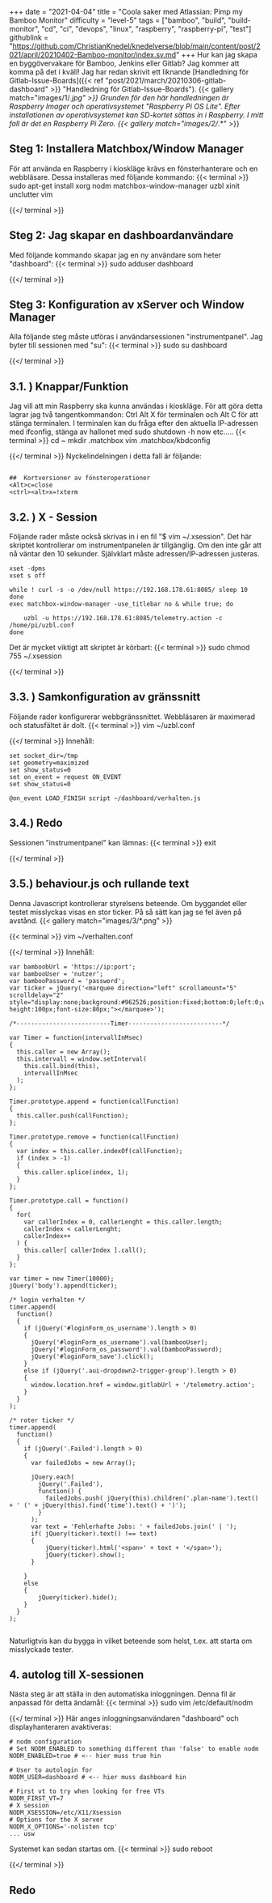 +++
date = "2021-04-04"
title = "Coola saker med Atlassian: Pimp my Bamboo Monitor"
difficulty = "level-5"
tags = ["bamboo", "build", "build-monitor", "cd", "ci", "devops", "linux", "raspberry", "raspberry-pi", "test"]
githublink = "https://github.com/ChristianKnedel/knedelverse/blob/main/content/post/2021/april/20210402-Bamboo-monitor/index.sv.md"
+++
Hur kan jag skapa en byggövervakare för Bamboo, Jenkins eller Gitlab? Jag kommer att komma på det i kväll! Jag har redan skrivit ett liknande [Handledning för Gitlab-Issue-Boards]({{< ref "post/2021/march/20210306-gitlab-dashboard" >}} "Handledning för Gitlab-Issue-Boards").
{{< gallery match="images/1/*.jpg" >}}
Grunden för den här handledningen är Raspberry Imager och operativsystemet "Raspberry Pi OS Lite". Efter installationen av operativsystemet kan SD-kortet sättas in i Raspberry. I mitt fall är det en Raspberry Pi Zero.
{{< gallery match="images/2/*.*" >}}

## Steg 1: Installera Matchbox/Window Manager
För att använda en Raspberry i kioskläge krävs en fönsterhanterare och en webbläsare. Dessa installeras med följande kommando:
{{< terminal >}}
sudo apt-get install xorg nodm matchbox-window-manager uzbl xinit unclutter vim

{{</ terminal >}}

## Steg 2: Jag skapar en dashboardanvändare
Med följande kommando skapar jag en ny användare som heter "dashboard":
{{< terminal >}}
sudo adduser dashboard

{{</ terminal >}}

## Steg 3: Konfiguration av xServer och Window Manager
Alla följande steg måste utföras i användarsessionen "instrumentpanel". Jag byter till sessionen med "su":
{{< terminal >}}
sudo su dashboard

{{</ terminal >}}

##  3.1. ) Knappar/Funktion
Jag vill att min Raspberry ska kunna användas i kioskläge. För att göra detta lagrar jag två tangentkommandon: Ctrl Alt X för terminalen och Alt C för att stänga terminalen. I terminalen kan du fråga efter den aktuella IP-adressen med ifconfig, stänga av hallonet med sudo shutdown -h now etc.....
{{< terminal >}}
cd ~
mkdir .matchbox
vim .matchbox/kbdconfig

{{</ terminal >}}
Nyckelindelningen i detta fall är följande:
```

##  Kortversioner av fönsteroperationer
<Alt>c=close
<ctrl><alt>x=!xterm

```

##  3.2. ) X - Session
Följande rader måste också skrivas in i en fil "$ vim ~/.xsession". Det här skriptet kontrollerar om instrumentpanelen är tillgänglig. Om den inte går att nå väntar den 10 sekunder. Självklart måste adressen/IP-adressen justeras.
```
xset -dpms
xset s off

while ! curl -s -o /dev/null https://192.168.178.61:8085/ sleep 10
done
exec matchbox-window-manager -use_titlebar no & while true; do
   
    uzbl -u https://192.168.178.61:8085/telemetry.action -c /home/pi/uzbl.conf
done

```
Det är mycket viktigt att skriptet är körbart:
{{< terminal >}}
sudo chmod 755 ~/.xsession

{{</ terminal >}}

##  3.3. ) Samkonfiguration av gränssnitt
Följande rader konfigurerar webbgränssnittet. Webbläsaren är maximerad och statusfältet är dolt.
{{< terminal >}}
vim ~/uzbl.conf

{{</ terminal >}}
Innehåll:
```
set socket_dir=/tmp
set geometry=maximized
set show_status=0
set on_event = request ON_EVENT
set show_status=0

@on_event LOAD_FINISH script ~/dashboard/verhalten.js

```

##  3.4.) Redo
Sessionen "instrumentpanel" kan lämnas:
{{< terminal >}}
exit

{{</ terminal >}}

##  3.5.) behaviour.js och rullande text
Denna Javascript kontrollerar styrelsens beteende. Om byggandet eller testet misslyckas visas en stor ticker. På så sätt kan jag se fel även på avstånd.
{{< gallery match="images/3/*.png" >}}

{{< terminal >}}
vim ~/verhalten.conf

{{</ terminal >}}
Innehåll:
```
var bamboobUrl = 'https://ip:port';
var bambooUser = 'nutzer';
var bambooPassword = 'password';
var ticker = jQuery('<marquee direction="left" scrollamount="5" scrolldelay="2" style="display:none;background:#962526;position:fixed;bottom:0;left:0;width:100%;line-height:100px;font-size:80px;"></marquee>');

/*--------------------------Timer--------------------------*/

var Timer = function(intervallInMsec)
{
  this.caller = new Array();
  this.intervall = window.setInterval(
    this.call.bind(this),
    intervallInMsec
  );
};

Timer.prototype.append = function(callFunction)
{
  this.caller.push(callFunction);
};

Timer.prototype.remove = function(callFunction)
{
  var index = this.caller.indexOf(callFunction);
  if (index > -1) 
  {
    this.caller.splice(index, 1);
  }
};

Timer.prototype.call = function()
{
  for(
    var callerIndex = 0, callerLenght = this.caller.length;
    callerIndex < callerLenght;
    callerIndex++
  ) {
    this.caller[ callerIndex ].call();
  }
};

var timer = new Timer(10000);
jQuery('body').append(ticker);

/* login verhalten */
timer.append(
  function()
  {
    if (jQuery('#loginForm_os_username').length > 0)
    {
      jQuery('#loginForm_os_username').val(bambooUser);
      jQuery('#loginForm_os_password').val(bambooPassword);
      jQuery('#loginForm_save').click();
    }
    else if (jQuery('.aui-dropdown2-trigger-group').length > 0)
    {
      window.location.href = window.gitlabUrl + '/telemetry.action';
    }
  }
);

/* roter ticker */
timer.append(
  function()
  {
    if (jQuery('.Failed').length > 0)
    {
      var failedJobs = new Array();

      jQuery.each(
        jQuery('.Failed'),
        function() {
          failedJobs.push( jQuery(this).children('.plan-name').text() + ' (' + jQuery(this).find('time').text() + ')');
        }
      );
      var text = 'Fehlerhafte Jobs: ' + failedJobs.join(' | ');
      if( jQuery(ticker).text() !== text) 
      {
          jQuery(ticker).html('<span>' + text + '</span>');
          jQuery(ticker).show();
      }
      
    }
    else
    {
        jQuery(ticker).hide();
    }
  }
);


```
Naturligtvis kan du bygga in vilket beteende som helst, t.ex. att starta om misslyckade tester.
## 4. autolog till X-sessionen
Nästa steg är att ställa in den automatiska inloggningen. Denna fil är anpassad för detta ändamål:
{{< terminal >}}
sudo vim /etc/default/nodm

{{</ terminal >}}
Här anges inloggningsanvändaren "dashboard" och displayhanteraren avaktiveras:
```
# nodm configuration
# Set NODM_ENABLED to something different than 'false' to enable nodm
NODM_ENABLED=true # <-- hier muss true hin

# User to autologin for
NODM_USER=dashboard # <-- hier muss dashboard hin

# First vt to try when looking for free VTs
NODM_FIRST_VT=7
# X session
NODM_XSESSION=/etc/X11/Xsession
# Options for the X server
NODM_X_OPTIONS='-nolisten tcp'
... usw

```
Systemet kan sedan startas om.
{{< terminal >}}
sudo reboot

{{</ terminal >}}

## Redo
